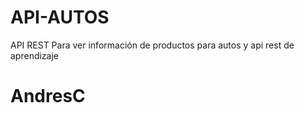 # API-AUTOS
API REST Para ver información de productos para autos y api rest de aprendizaje 
# AndresC
